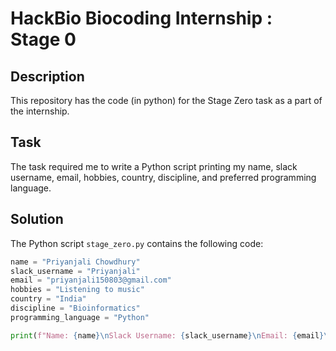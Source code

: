 # HackBio Biocoding Internship : Stage 0

## Description
This repository has the code (in python) for the Stage Zero task as a part of the internship.
## Task
The task required me to write a Python script printing my name, slack username, email, hobbies, country, discipline, and preferred programming language.

## Solution
The Python script `stage_zero.py` contains the following code:

```python
name = "Priyanjali Chowdhury"
slack_username = "Priyanjali"
email = "priyanjali150803@gmail.com"
hobbies = "Listening to music"
country = "India"
discipline = "Bioinformatics"
programming_language = "Python"

print(f"Name: {name}\nSlack Username: {slack_username}\nEmail: {email}\nHobbies: {hobbies}\nCountry: {country}\nDiscipline: {discipline}\nPreferred Programming Language: {programming_language}")


